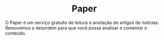 <h1 align=center>Paper</h1>
<p>O Paper é um serviço gratuito de leitura e anotação de artigos de notícias. Removemos a desordem para que você possa analisar e comentar o conteúdo.</p>
